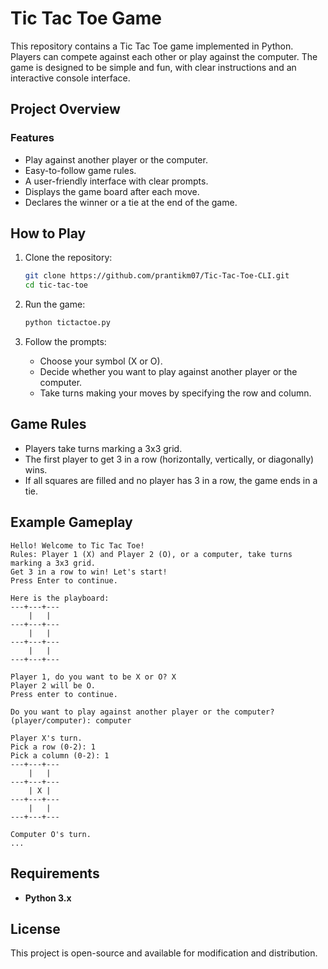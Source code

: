 # Tic Tac Toe Game

This repository contains a Tic Tac Toe game implemented in Python. Players can compete against each other or play against the computer. The game is designed to be simple and fun, with clear instructions and an interactive console interface.

## Project Overview

### Features
- Play against another player or the computer.
- Easy-to-follow game rules.
- A user-friendly interface with clear prompts.
- Displays the game board after each move.
- Declares the winner or a tie at the end of the game.

## How to Play

1. Clone the repository:
   ```bash
   git clone https://github.com/prantikm07/Tic-Tac-Toe-CLI.git
   cd tic-tac-toe
   ```

2. Run the game:
   ```bash
   python tictactoe.py
   ```

3. Follow the prompts:
   - Choose your symbol (X or O).
   - Decide whether you want to play against another player or the computer.
   - Take turns making your moves by specifying the row and column.

## Game Rules
- Players take turns marking a 3x3 grid.
- The first player to get 3 in a row (horizontally, vertically, or diagonally) wins.
- If all squares are filled and no player has 3 in a row, the game ends in a tie.

## Example Gameplay

```plaintext
Hello! Welcome to Tic Tac Toe!
Rules: Player 1 (X) and Player 2 (O), or a computer, take turns marking a 3x3 grid.
Get 3 in a row to win! Let's start!
Press Enter to continue.

Here is the playboard:
---+---+---
    |   |   
---+---+---
    |   |   
---+---+---
    |   |   
---+---+---

Player 1, do you want to be X or O? X
Player 2 will be O.
Press enter to continue.

Do you want to play against another player or the computer? (player/computer): computer

Player X's turn.
Pick a row (0-2): 1
Pick a column (0-2): 1
---+---+---
    |   |   
---+---+---
    | X |   
---+---+---
    |   |   
---+---+---

Computer O's turn.
...
```

## Requirements

- **Python 3.x**

## License

This project is open-source and available for modification and distribution.
